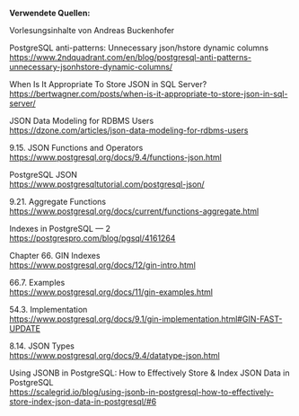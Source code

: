 **Verwendete Quellen:**

Vorlesungsinhalte von Andreas Buckenhofer

PostgreSQL anti-patterns: Unnecessary json/hstore dynamic columns  
https://www.2ndquadrant.com/en/blog/postgresql-anti-patterns-unnecessary-jsonhstore-dynamic-columns/

When Is It Appropriate To Store JSON in SQL Server?  
https://bertwagner.com/posts/when-is-it-appropriate-to-store-json-in-sql-server/

JSON Data Modeling for RDBMS Users  
https://dzone.com/articles/json-data-modeling-for-rdbms-users

9.15. JSON Functions and Operators  
https://www.postgresql.org/docs/9.4/functions-json.html

PostgreSQL JSON  
https://www.postgresqltutorial.com/postgresql-json/

9.21. Aggregate Functions  
https://www.postgresql.org/docs/current/functions-aggregate.html

Indexes in PostgreSQL — 2  
https://postgrespro.com/blog/pgsql/4161264

Chapter 66. GIN Indexes  
https://www.postgresql.org/docs/12/gin-intro.html

66.7. Examples  
https://www.postgresql.org/docs/11/gin-examples.html

54.3. Implementation  
https://www.postgresql.org/docs/9.1/gin-implementation.html#GIN-FAST-UPDATE

8.14. JSON Types  
https://www.postgresql.org/docs/9.4/datatype-json.html

Using JSONB in PostgreSQL: How to Effectively Store & Index JSON Data in PostgreSQL  
https://scalegrid.io/blog/using-jsonb-in-postgresql-how-to-effectively-store-index-json-data-in-postgresql/#6


